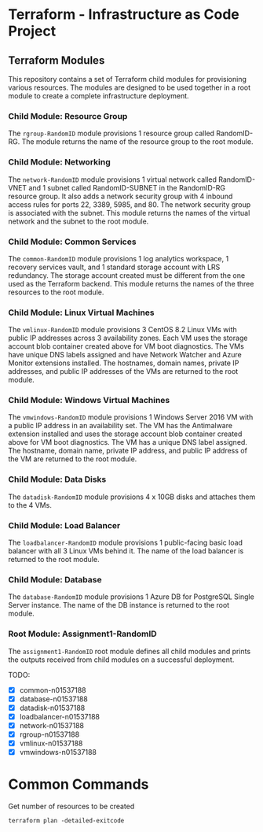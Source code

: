 # Terraform - Infrastructure as Code Project

## Terraform Modules

This repository contains a set of Terraform child modules for provisioning various resources. The modules are designed to be used together in a root module to create a complete infrastructure deployment.

### Child Module: Resource Group

The `rgroup-RandomID` module provisions 1 resource group called RandomID-RG. The module returns the name of the resource group to the root module.

### Child Module: Networking

The `network-RandomID` module provisions 1 virtual network called RandomID-VNET and 1 subnet called RandomID-SUBNET in the RandomID-RG resource group. It also adds a network security group with 4 inbound access rules for ports 22, 3389, 5985, and 80. The network security group is associated with the subnet. This module returns the names of the virtual network and the subnet to the root module.

### Child Module: Common Services

The `common-RandomID` module provisions 1 log analytics workspace, 1 recovery services vault, and 1 standard storage account with LRS redundancy. The storage account created must be different from the one used as the Terraform backend. This module returns the names of the three resources to the root module.

### Child Module: Linux Virtual Machines

The `vmlinux-RandomID` module provisions 3 CentOS 8.2 Linux VMs with public IP addresses across 3 availability zones. Each VM uses the storage account blob container created above for VM boot diagnostics. The VMs have unique DNS labels assigned and have Network Watcher and Azure Monitor extensions installed. The hostnames, domain names, private IP addresses, and public IP addresses of the VMs are returned to the root module.

### Child Module: Windows Virtual Machines

The `vmwindows-RandomID` module provisions 1 Windows Server 2016 VM with a public IP address in an availability set. The VM has the Antimalware extension installed and uses the storage account blob container created above for VM boot diagnostics. The VM has a unique DNS label assigned. The hostname, domain name, private IP address, and public IP address of the VM are returned to the root module.

### Child Module: Data Disks

The `datadisk-RandomID` module provisions 4 x 10GB disks and attaches them to the 4 VMs.

### Child Module: Load Balancer

The `loadbalancer-RandomID` module provisions 1 public-facing basic load balancer with all 3 Linux VMs behind it. The name of the load balancer is returned to the root module.

### Child Module: Database

The `database-RandomID` module provisions 1 Azure DB for PostgreSQL Single Server instance. The name of the DB instance is returned to the root module.

### Root Module: Assignment1-RandomID

The `assignment1-RandomID` root module defines all child modules and prints the outputs received from child modules on a successful deployment.


TODO:
- [x] common-n01537188
- [x] database-n01537188
- [x] datadisk-n01537188
- [x] loadbalancer-n01537188
- [x] network-n01537188
- [x] rgroup-n01537188
- [x] vmlinux-n01537188
- [x] vmwindows-n01537188

# Common Commands

Get number of resources to be created
```
terraform plan -detailed-exitcode
```

